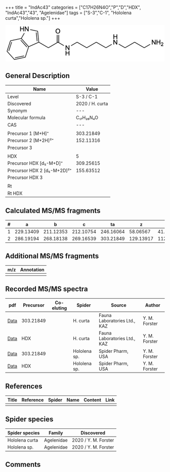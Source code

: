 +++
title = "IndAc43"
categories = ["C17H26N4O","P","D","HDX",
"IndAc43","43",
"Agelenidae"]
tags = ["S-3","C-1",
"Hololena curta","Hololena sp."]
+++

![](/img/IndAc43.png)

## General Description

| Name                       | Value              |
|----------------------------|--------------------|
| Level                      | S-3 / C-1          |
| Discovered                 | 2020 / H. curta  |
| Synonym                    | ---                |
| Molecular formula          | C₁₇H₂₆N₄O                   |
| CAS                        | ---                |
|                            |                    |
| Precursor 1 [M+H]⁺         | 303.21849                   |
| Precursor 2 [M+2H]²⁺       | 152.11316                   |
| Precursor 3                |                    |
|                            |                    |
| HDX                        | 5                   |
| Precursor HDX   [d₅-M+D]⁺   | 309.25615                   |
| Precursor HDX 2 [d₅-M+2D]²⁺ | 155.63512                   |
| Precursor HDX 3            |                    |
|                            |                    |
| Rt                         |                    |
| Rt HDX                     |                    |

## Calculated MS/MS fragments

| # | a         | b         | c         | ta        | z         | y         | tz        |
|---|-----------|-----------|-----------|-----------|-----------|-----------|-----------|
| 1 | 229.13409 | 211.12353 | 212.10754 | 246.16064 | 58.06567 | 41.03912 | 75.09222 |
| 2 | 286.19194 | 268.18138 | 269.16539 | 303.21849 | 129.13917 | 112.11262 | 146.16572 |

## Additional MS/MS fragments

| m/z | Annotation |
|-----|------------|
|     |            |

## Recorded MS/MS spectra

| pdf                                             | Precursor | Co-eluting | Spider      | Source                       | Author        |
|-------------------------------------------------|-----------|------------|-------------|------------------------------|---------------|
| [Data](/pdf/H-curta/303_IndAc43_Hc.pdf) | 303.21849 |           | H. curta | Fauna Laboratories Ltd., KAZ | Y. M. Forster |
| [Data](/pdf/H-curta/303_IndAc43_Hc_HDX.pdf) | HDX |           | H. curta | Fauna Laboratories Ltd., KAZ | Y. M. Forster |
| [Data](/pdf/Hololena-sp/303_IndAc43_Ho-sp.pdf) | 303.21849 |           | Hololena sp. | Spider Pharm, USA | Y. M. Forster |
| [Data](/pdf/Hololena-sp/303_IndAc43_Ho-sp_HDX.pdf) | HDX |           | Hololena sp. | Spider Pharm, USA | Y. M. Forster |


## References

| Title | Reference | Spider | Name | Content | Link |
|-------|-----------|--------|------|---------|------|
|       |           |        |      |         |      |

## Spider species

| Spider species     | Family     | Discovered           |
|--------------------|------------|----------------------|
| Hololena curta | Agelenidae | 2020 / Y. M. Forster |
| Hololena sp. | Agelenidae | 2020 / Y. M. Forster |


## Comments